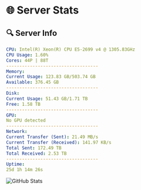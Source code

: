 # 🌐 Server Stats
## 🔍 Server Info
```yaml
CPU: Intel(R) Xeon(R) CPU E5-2699 v4 @ 1305.83GHz
CPU Usage: 1.60%
Cores: 44P | 88T
-----------------------------------
Memory:
Current Usage: 123.83 GB/503.74 GB
Available: 376.45 GB
-----------------------------------
Disk:
Current Usage: 51.43 GB/1.71 TB
Free: 1.58 TB
-----------------------------------
GPU:
No GPU detected
-----------------------------------
Network:
Current Transfer (Sent): 21.49 MB/s
Current Transfer (Received): 141.97 KB/s
Total Sent: 172.49 TB
Total Received: 2.53 TB
-----------------------------------
Uptime:
25d 1h 14m 26s
```
![GitHub Stats](https://img.shields.io/badge/Updated-2025-03-04_23:57:44-blue)